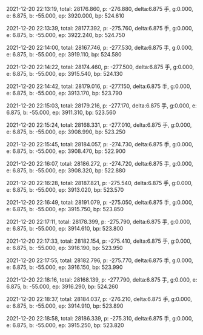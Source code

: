 2021-12-20 22:13:19, total: 28176.860, p: -276.880, delta:6.875 手, g:0.000, e: 6.875, b: -55.000, ep: 3920.000, bp: 524.610

2021-12-20 22:13:39, total: 28177.392, p: -275.760, delta:6.875 手, g:0.000, e: 6.875, b: -55.000, ep: 3922.240, bp: 524.750

2021-12-20 22:14:00, total: 28167.746, p: -277.530, delta:6.875 手, g:0.000, e: 6.875, b: -55.000, ep: 3919.110, bp: 524.580

2021-12-20 22:14:22, total: 28174.460, p: -277.500, delta:6.875 手, g:0.000, e: 6.875, b: -55.000, ep: 3915.540, bp: 524.130

2021-12-20 22:14:42, total: 28179.016, p: -277.150, delta:6.875 手, g:0.000, e: 6.875, b: -55.000, ep: 3913.170, bp: 523.790

2021-12-20 22:15:03, total: 28179.216, p: -277.170, delta:6.875 手, g:0.000, e: 6.875, b: -55.000, ep: 3911.310, bp: 523.560

2021-12-20 22:15:24, total: 28168.331, p: -277.010, delta:6.875 手, g:0.000, e: 6.875, b: -55.000, ep: 3908.990, bp: 523.250

2021-12-20 22:15:45, total: 28184.057, p: -274.730, delta:6.875 手, g:0.000, e: 6.875, b: -55.000, ep: 3908.470, bp: 522.900

2021-12-20 22:16:07, total: 28186.272, p: -274.720, delta:6.875 手, g:0.000, e: 6.875, b: -55.000, ep: 3908.320, bp: 522.880

2021-12-20 22:16:28, total: 28187.821, p: -275.540, delta:6.875 手, g:0.000, e: 6.875, b: -55.000, ep: 3913.020, bp: 523.570

2021-12-20 22:16:49, total: 28191.079, p: -275.050, delta:6.875 手, g:0.000, e: 6.875, b: -55.000, ep: 3915.750, bp: 523.850

2021-12-20 22:17:11, total: 28178.399, p: -275.790, delta:6.875 手, g:0.000, e: 6.875, b: -55.000, ep: 3914.610, bp: 523.800

2021-12-20 22:17:33, total: 28182.154, p: -275.410, delta:6.875 手, g:0.000, e: 6.875, b: -55.000, ep: 3916.190, bp: 523.950

2021-12-20 22:17:55, total: 28182.796, p: -275.770, delta:6.875 手, g:0.000, e: 6.875, b: -55.000, ep: 3916.150, bp: 523.990

2021-12-20 22:18:16, total: 28168.139, p: -277.790, delta:6.875 手, g:0.000, e: 6.875, b: -55.000, ep: 3916.290, bp: 524.260

2021-12-20 22:18:37, total: 28184.037, p: -276.210, delta:6.875 手, g:0.000, e: 6.875, b: -55.000, ep: 3914.910, bp: 523.890

2021-12-20 22:18:58, total: 28186.339, p: -275.310, delta:6.875 手, g:0.000, e: 6.875, b: -55.000, ep: 3915.250, bp: 523.820